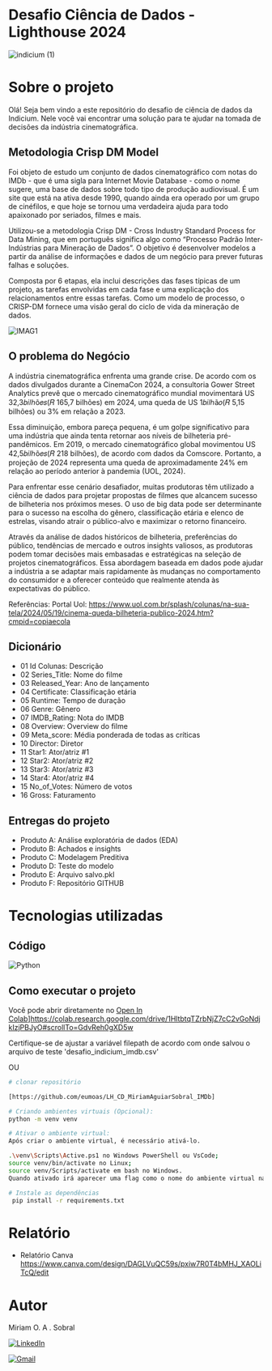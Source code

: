 # Desafio Ciência de Dados - Lighthouse 2024

![indicium (1)](https://github.com/user-attachments/assets/fd6834e0-8b0f-45b2-a739-16daead80523)


# Sobre o projeto

Olá! Seja bem vindo a este repositório do desafio de ciência de dados da Indicium. Nele você vai encontrar uma solução para te ajudar na tomada de decisões da indústria cinematográfica.

## Metodologia Crisp DM Model
Foi objeto de estudo um conjunto de dados cinematográfico com notas do IMDb - que é uma sigla para Internet Movie Database -  como o nome sugere, uma base de dados sobre todo tipo de produção audiovisual. É um site que está na ativa desde 1990, quando ainda era operado por um grupo de cinéfilos, e que hoje se tornou uma verdadeira ajuda para todo apaixonado por seriados, filmes e mais.

Utilizou-se a metodologia Crisp DM - Cross Industry Standard Process for Data Mining, que em português significa algo como “Processo Padrão Inter-Indústrias para Mineração de Dados”. O objetivo é desenvolver modelos a partir da análise de informações e dados de um negócio para prever futuras falhas e soluções. 

Composta por 6 etapas, ela inclui descrições das fases típicas de um projeto, as tarefas envolvidas em cada fase e uma explicação dos relacionamentos entre essas tarefas. Como um modelo de processo, o CRISP-DM fornece uma visão geral do ciclo de vida da mineração de dados.

![IMAG1](https://github.com/user-attachments/assets/d09b1e6a-42a0-42f0-9336-9aa17cee8036)


## O problema do Negócio

A indústria cinematográfica enfrenta uma grande crise. De acordo com os dados divulgados durante a CinemaCon 2024, a consultoria Gower Street Analytics prevê que o mercado cinematográfico mundial movimentará US 32,3𝑏𝑖𝑙ℎõ𝑒𝑠(𝑅  165,7 bilhões) em 2024, uma queda de US 1𝑏𝑖𝑙ℎã𝑜(𝑅  5,15 bilhões) ou 3% em relação a 2023. 

Essa diminuição, embora pareça pequena, é um golpe significativo para uma indústria que ainda tenta retornar aos níveis de bilheteria pré-pandêmicos. Em 2019, o mercado cinematográfico global movimentou US 42,5𝑏𝑖𝑙ℎõ𝑒𝑠(𝑅  218 bilhões), de acordo com dados da Comscore. Portanto, a projeção de 2024 representa uma queda de aproximadamente 24% em relação ao período anterior à pandemia (UOL, 2024).

Para enfrentar esse cenário desafiador, muitas produtoras têm utilizado a ciência de dados para projetar propostas de filmes que alcancem sucesso de bilheteria nos próximos meses. O uso de big data pode ser determinante para o sucesso na escolha do gênero, classificação etária e elenco de estrelas, visando atrair o público-alvo e maximizar o retorno financeiro.

Através da análise de dados históricos de bilheteria, preferências do público, tendências de mercado e outros insights valiosos, as produtoras podem tomar decisões mais embasadas e estratégicas na seleção de projetos cinematográficos. Essa abordagem baseada em dados pode ajudar a indústria a se adaptar mais rapidamente às mudanças no comportamento do consumidor e a oferecer conteúdo que realmente atenda às expectativas do público.

Referências:
Portal Uol: https://www.uol.com.br/splash/colunas/na-sua-tela/2024/05/19/cinema-queda-bilheteria-publico-2024.htm?cmpid=copiaecola

## Dicionário

* 01 Id Colunas: Descrição
* 02 Series_Title: Nome do filme
* 03 Released_Year: Ano de lançamento
* 04 Certificate: Classificação etária
* 05 Runtime: Tempo de duração
* 06 Genre: Gênero
* 07 IMDB_Rating: Nota do IMDB
* 08 Overview: Overview do filme
* 09 Meta_score: Média ponderada de todas as críticas
* 10 Director: Diretor
* 11 Star1: Ator/atriz #1
* 12 Star2: Ator/atriz #2
* 13 Star3: Ator/atriz #3
* 14 Star4: Ator/atriz #4
* 15 No_of_Votes: Número de votos
* 16 Gross: Faturamento


## Entregas do projeto

* Produto A: Análise exploratória de dados (EDA)
* Produto B: Achados e insights
* Produto C: Modelagem Preditiva
* Produto D: Teste do modelo
* Produto E: Arquivo salvo.pkl
* Produto F: Repositório GITHUB


# Tecnologias utilizadas

## Código
![Python](https://img.shields.io/badge/python-3670A0?style=for-the-badge&logo=python&logoColor=ffdd54)


## Como executar o projeto

Você pode abrir diretamente no [Open In Colab](https://colab.research.google.com/assets/colab-badge.svg)]https://colab.research.google.com/drive/1HltbtqTZrbNjZ7cC2vGoNdjkIzjPBJyO#scrollTo=GdvReh0gXD5w


Certifique-se de ajustar a variável filepath de acordo com onde salvou o arquivo de teste 'desafio_indicium_imdb.csv'

OU

```bash
# clonar repositório

[https://github.com/eumoas/LH_CD_MiriamAguiarSobral_IMDb]

# Criando ambientes virtuais (Opcional):
python -m venv venv

# Ativar o ambiente virtual:
Após criar o ambiente virtual, é necessário ativá-lo.

.\venv\Scripts\Active.ps1 no Windows PowerShell ou VsCode;
source venv/bin/activate no Linux;
source venv/Scripts/activate em bash no Windows.
Quando ativado irá aparecer uma flag como o nome do ambiente virtual na frente do nome do usuário.

# Instale as dependências
 pip install -r requirements.txt

```
# Relatório

- Relatório Canva https://www.canva.com/design/DAGLVuQC59s/pxiw7R0T4bMHJ_XAOLiTcQ/edit
  
# Autor

Miriam O. A . Sobral

[![LinkedIn](https://img.shields.io/badge/LinkedIn-0077B5?style=for-the-badge&logo=linkedin&logoColor=white)](https://www.linkedin.com/in/miriamaguiarsobral/)

[![Gmail](https://img.shields.io/badge/Gmail-333333?style=for-the-badge&logo=gmail&logoColor=red)](mailto:eumoas@gmail.com)
